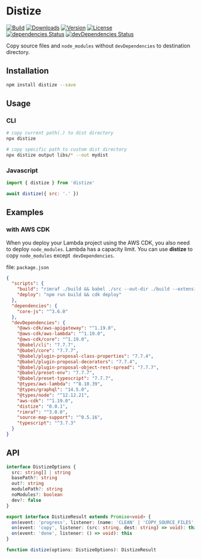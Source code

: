 # Distize

<p>
  <a href="https://travis-ci.org/wan2land/distize"><img alt="Build" src="https://img.shields.io/travis/wan2land/distize.svg?style=flat-square" /></a>
  <a href="https://npmcharts.com/compare/distize?minimal=true"><img alt="Downloads" src="https://img.shields.io/npm/dt/distize.svg?style=flat-square" /></a>
  <a href="https://www.npmjs.com/package/distize"><img alt="Version" src="https://img.shields.io/npm/v/distize.svg?style=flat-square" /></a>
  <a href="https://www.npmjs.com/package/distize"><img alt="License" src="https://img.shields.io/npm/l/distize.svg?style=flat-square" /></a>
  <br />
  <a href="https://david-dm.org/wan2land/distize"><img alt="dependencies Status" src="https://img.shields.io/david/wan2land/distize.svg?style=flat-square" /></a>
  <a href="https://david-dm.org/wan2land/distize?type=dev"><img alt="devDependencies Status" src="https://img.shields.io/david/dev/wan2land/distize.svg?style=flat-square" /></a>
</p>

Copy source files and `node_modules` without `devDependencies` to destination directory.

## Installation

```bash
npm install distize --save
```

## Usage

### CLI

```bash
# copy current path(.) to dist directory
npx distize

# copy specific path to custom dist directory
npx distize output libs/* --out mydist
```

### Javascript

```js
import { distize } from 'distize'

await distize({ src: '.' })
```

## Examples

### with AWS CDK

When you deploy your Lambda project using the AWS CDK, you also need to deploy `node_modules`.
Lambda has a capacity limit. You can use **distize** to copy `node_modules` except` devDependencies`.

file: `package.json`

```json
{
  "scripts": {
    "build": "rimraf ./build && babel ./src --out-dir ./build --extensions \".ts\" && distize ./build --out ./dist",
    "deploy": "npm run build && cdk deploy"
  },
  "dependencies": {
    "core-js": "^3.6.0"
  },
  "devDependencies": {
    "@aws-cdk/aws-apigateway": "^1.19.0",
    "@aws-cdk/aws-lambda": "^1.19.0",
    "@aws-cdk/core": "^1.19.0",
    "@babel/cli": "7.7.7",
    "@babel/core": "7.7.7",
    "@babel/plugin-proposal-class-properties": "7.7.4",
    "@babel/plugin-proposal-decorators": "7.7.4",
    "@babel/plugin-proposal-object-rest-spread": "7.7.7",
    "@babel/preset-env": "7.7.7",
    "@babel/preset-typescript": "7.7.7",
    "@types/aws-lambda": "^8.10.39",
    "@types/graphql": "14.5.0",
    "@types/node": "^12.12.21",
    "aws-cdk": "^1.19.0",
    "distize": "0.0.1",
    "rimraf": "^3.0.0",
    "source-map-support": "^0.5.16",
    "typescript": "^3.7.3"
  }
}
```

## API

```ts
interface DistizeOptions {
  src: string[] | string
  basePath?: string
  out?: string
  modulePath?: string
  noModules?: boolean
  dev?: false
}

export interface DistizeResult extends Promise<void> {
  on(event: 'progress', listener: (name: 'CLEAN' | 'COPY_SOURCE_FILES' | 'COPY_NODE_MODULES') => void): this
  on(event: 'copy', listener: (src: string, dest: string) => void): this
  on(event: 'done', listener: () => void): this
}

function distize(options: DistizeOptions): DistizeResult
```
